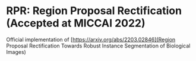 # RPR: Region Proposal Rectification (Accepted at MICCAI 2022)

Official implementation of [https://arxiv.org/abs/2203.02846](Region Proposal Rectification Towards Robust Instance Segmentation of Biological Images)


